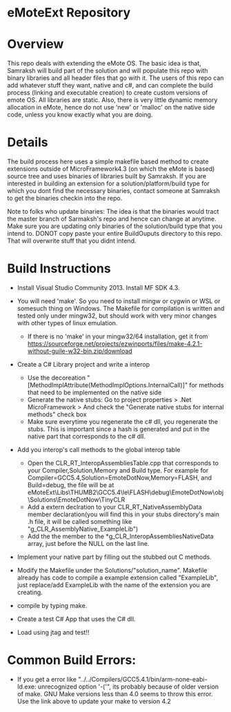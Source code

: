 # eMoteExt Repository

# Overview
This repo deals with extending the eMote OS. The basic idea is that, Samraksh will build part of the solution and will populate this repo with binary libraries and all header files that go with it. The users of this repo can add whatever stuff they want, native and c#, and can complete the build process (linking and executable creation) to create custom versions of emote OS. All libraries are static. Also, there is very little dynamic memory allocation in eMote, hence do not use 'new' or 'malloc' on the native side code, unless you know exactly what you are doing.

# Details
The build process here uses a simple makefile based method to create extensions outside of MicroFramework4.3 (on which the eMote is based) source tree and uses binaries of libraries built by Samraksh. If you are interested in building an extension for a solution/platform/build type for which you dont find the necessary binaries, contact someone at Samraksh to get the binaries checkin into the repo.

Note to folks who update binaries: The idea is that the binaries would tract the master branch of Sarmaksh's repo and hence can change at anytime. Make sure you are updating only binaries of the solution/build type that you intend to. DONOT copy paste your entire BuildOuputs directory to this repo. That will overwrite stuff that you didnt intend.

# Build Instructions
- Install Visual Studio Community 2013. Install MF SDK 4.3. 
- You will need 'make'. So you need to install mingw or cygwin or WSL or somesuch thing on Windows. The Makefile for compilation is written and tested only under mingw32, but should work with very minor changes with other types of linux emulation.
	- If there is no 'make' in your mingw32/64 installation, get it from https://sourceforge.net/projects/ezwinports/files/make-4.2.1-without-guile-w32-bin.zip/download
- Create a C# Library project and write a interop
	- Use the decoreation "[MethodImplAttribute(MethodImplOptions.InternalCall)]" for methods that need to be implemented on the native side
	- Generate the native stubs: Go to project properties > .Net MicroFramework > And check the "Generate native stubs for internal methods" check box
	- Make sure everytime you regenerate the c# dll, you regenerate the stubs. This is important since a hash is generated and put in the native part that corresponds to the c# dll.
- Add you interop's call methods to the global interop table
	- Open the CLR_RT_InteropAssembliesTable.cpp that corresponds to your Compiler,Solution,Memory and Build type. For example for Compiler=GCC5.4,Solution=EmoteDotNow,Memory=FLASH, and Build=debug, the file will be at eMoteExt\Libs\THUMB2\GCC5.4\le\FLASH\debug\EmoteDotNow\obj\Solutions\EmoteDotNow\TinyCLR 
	- Add a extern declration to your CLR_RT_NativeAssemblyData member declaration(you will find this in your stubs directory's main .h file, it will be called something like "g_CLR_AssemblyNative_ExampleLib")
	- Add the the member to the *g_CLR_InteropAssembliesNativeData array, just before the NULL on the last line.
- Implement your native part by filling out the stubbed out C methods.

- Modify the Makefile under the Solutions/"solution_name". Makefile already has code to compile a  example extension called "ExampleLib", just replace/add ExampleLib with the name of the extension you are creating.
- compile by typing make.
- Create a test C# App that uses the C# dll.
- Load using jtag and test!!

# Common Build Errors:

- If you get a error like "../../Compilers/GCC5.4.1/bin/arm-none-eabi-ld.exe: unrecognized option '-\('", its probably because of older version of make. GNU Make versions less than 4.0 seems to throw this error. Use the link above to update your make to version 4.2
	
